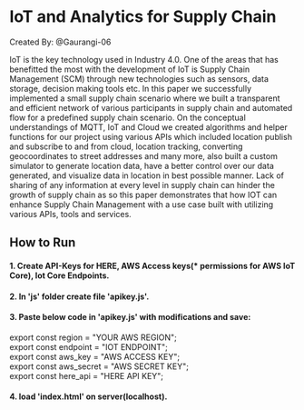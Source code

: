 # IoT and Analytics for Supply Chain
Created By: @Gaurangi-06

IoT is the key technology used in Industry 4.0. One of the areas that has benefitted the most
with the development of IoT is Supply Chain Management (SCM) through new technologies
such as sensors, data storage, decision making tools etc. In this paper we successfully
implemented a small supply chain scenario where we built a transparent and efficient network
of various participants in supply chain and automated flow for a predefined supply chain
scenario. On the conceptual understandings of MQTT, IoT and Cloud we created algorithms
and helper functions for our project using various APIs which included location publish and
subscribe to and from cloud, location tracking, converting geocoordinates to street addresses
and many more, also built a custom simulator to generate location data, have a better control
over our data generated, and visualize data in location in best possible manner. Lack of sharing
of any information at every level in supply chain can hinder the growth of supply chain as so
this paper demonstrates that how IOT can enhance Supply Chain Management with a use case
built with utilizing various APIs, tools and services.



## How to Run

#### 1. Create API-Keys for HERE, AWS Access keys(* permissions for AWS IoT Core), Iot Core Endpoints.
#### 2. In 'js' folder create file 'apikey.js'.
#### 3. Paste below code in 'apikey.js' with modifications and save:
export const region = "YOUR AWS REGION";<br>
export const endpoint = "IOT ENDPOINT";<br>
export const aws_key = "AWS ACCESS KEY";<br>
export const aws_secret = "AWS SECRET KEY";<br>
export const here_api = "HERE API KEY";<br>
#### 4. load 'index.html' on server(localhost).
